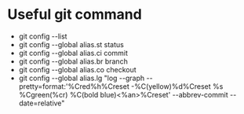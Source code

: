 # Useful git command
* git config --list
* git config --global alias.st status
* git config --global alias.ci commit
* git config --global alias.br branch
* git config --global alias.co checkout
* git config --global alias.lg "log --graph --pretty=format:'%Cred%h%Creset -%C(yellow)%d%Creset %s %Cgreen(%cr) %C(bold blue)<%an>%Creset' --abbrev-commit --date=relative"

